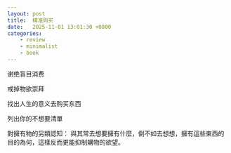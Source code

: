 ```yaml
---
layout: post
title:  精准购买
date:   2025-11-01 13:01:30 +0800
categories: 
    - review
    - minimalist
    - book
---
```


谢绝盲目消费

戒掉物欲崇拜

找出人生的意义去购买东西

列出你的不想要清單

對擁有物的另類認知： 與其常去想要擁有什麼，倒不如去想想，擁有這些東西的目的為何，這樣反而更能抑制購物的欲望。